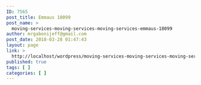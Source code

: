 ```yaml
---
ID: 7565
post_title: Emmaus 18099
post_name: >
  moving-services-moving-services-moving-services-emmaus-18099
author: mrgabonijeff@gmail.com
post_date: 2018-03-28 01:47:43
layout: page
link: >
  http://localhost/wordpress/moving-services-moving-services-moving-services-emmaus-18099/
published: true
tags: [ ]
categories: [ ]
---
```

